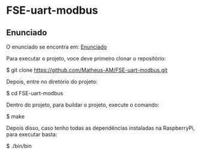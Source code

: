 # FSE-uart-modbus

## Enunciado
O enunciado se encontra em: [Enunciado](https://gitlab.com/fse_fga/trabalhos-2022_2/trabalho-2-2022-2)

Para executar o projeto, voce deve primeiro clonar o repositório:

$ git clone https://github.com/Matheus-AM/FSE-uart-modbus.git

Depois, entre no diretório do projeto:

$ cd FSE-uart-modbus

Dentro do projeto, para buildar o projeto, execute o comando:

$ make

Depois disso, caso tenho todas as dependências instaladas na RaspberryPi, para executar basta:

$ ./bin/bin

